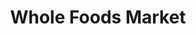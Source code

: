 ---
title: "Whole Foods Market"
url: /atlanta/whole-foods-market-peachtree-boulevard/
shop: supermarket
---